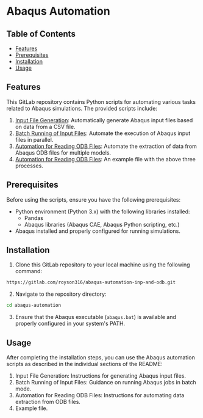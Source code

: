 # Abaqus Automation

## Table of Contents

- [Features](#features)
- [Prerequisites](#prerequisites)
- [Installation](#installation)
- [Usage](#Usage)

## Features

This GitLab repository contains Python scripts for automating various tasks related to Abaqus simulations. The provided scripts include:

1. [Input File Generation](https://gitlab.com/royson316/abaqus-automation-inp-and-odb/-/tree/main/1.%20Input%20file%20generation?ref_type=heads): Automatically generate Abaqus input files based on data from a CSV file.
2. [Batch Running of Input Files](https://gitlab.com/royson316/abaqus-automation-inp-and-odb/-/tree/main/2.%20Batch%20running%20of%20inp%20files?ref_type=heads): Automate the execution of Abaqus input files in parallel.
3. [Automation for Reading ODB Files](https://gitlab.com/royson316/abaqus-automation-inp-and-odb/-/tree/main/3.%20Automation%20for%20reading%20odb%20files?ref_type=heads): Automate the extraction of data from Abaqus ODB files for multiple models.
4. [Automation for Reading ODB Files](https://gitlab.com/royson316/abaqus-automation-inp-and-odb/-/tree/main/Example): An example file with the above three processes.

## Prerequisites

Before using the scripts, ensure you have the following prerequisites:

- Python environment (Python 3.x) with the following libraries installed:
  - Pandas
  - Abaqus libraries (Abaqus CAE, Abaqus Python scripting, etc.)
- Abaqus installed and properly configured for running simulations.

## Installation

1. Clone this GitLab repository to your local machine using the following command:

```bash
https://gitlab.com/royson316/abaqus-automation-inp-and-odb.git
```
2. Navigate to the repository directory:

```bash
cd abaqus-automation
```

3. Ensure that the Abaqus executable (`abaqus.bat`) is available and properly configured in your system's PATH.


## Usage
After completing the installation steps, you can use the Abaqus automation scripts as described in the individual sections of the README:

1. Input File Generation: Instructions for generating Abaqus input files.
2. Batch Running of Input Files: Guidance on running Abaqus jobs in batch mode.
3. Automation for Reading ODB Files: Instructions for automating data extraction from ODB files.
4. Example file.